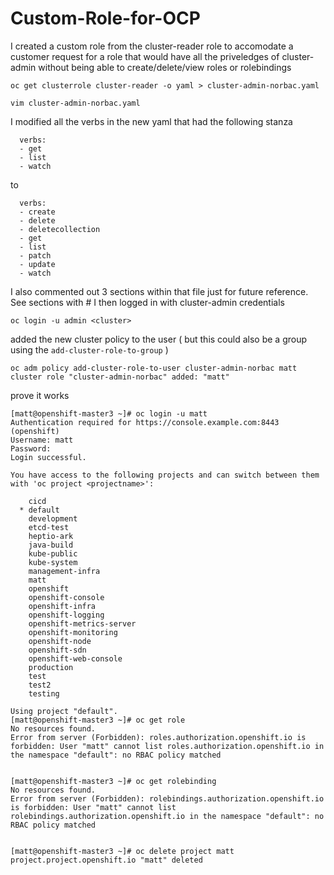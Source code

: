# Custom-Role-for-OCP

I created a custom role from the cluster-reader role to accomodate a customer request for a role that would have all the priveledges of cluster-admin without being able to create/delete/view roles or rolebindings

`oc get clusterrole cluster-reader -o yaml > cluster-admin-norbac.yaml`

`vim cluster-admin-norbac.yaml`

I modified all the verbs in the new yaml that had the following stanza  

```
  verbs:
  - get
  - list
  - watch
```
to
```
  verbs:
  - create
  - delete
  - deletecollection
  - get
  - list
  - patch
  - update
  - watch
```
I also commented out 3 sections within that file just for future reference.  See sections with #
I then logged in with cluster-admin credentials

```
oc login -u admin <cluster>
```
added the new cluster policy to the user ( but this could also be a group using the `add-cluster-role-to-group` )
```
oc adm policy add-cluster-role-to-user cluster-admin-norbac matt
cluster role "cluster-admin-norbac" added: "matt"
```
prove it works
```
[matt@openshift-master3 ~]# oc login -u matt
Authentication required for https://console.example.com:8443 (openshift)
Username: matt
Password: 
Login successful.

You have access to the following projects and can switch between them with 'oc project <projectname>':

    cicd
  * default
    development
    etcd-test
    heptio-ark
    java-build
    kube-public
    kube-system
    management-infra
    matt
    openshift
    openshift-console
    openshift-infra
    openshift-logging
    openshift-metrics-server
    openshift-monitoring
    openshift-node
    openshift-sdn
    openshift-web-console
    production
    test
    test2
    testing

Using project "default".
[matt@openshift-master3 ~]# oc get role
No resources found.
Error from server (Forbidden): roles.authorization.openshift.io is forbidden: User "matt" cannot list roles.authorization.openshift.io in the namespace "default": no RBAC policy matched


[matt@openshift-master3 ~]# oc get rolebinding
No resources found.
Error from server (Forbidden): rolebindings.authorization.openshift.io is forbidden: User "matt" cannot list rolebindings.authorization.openshift.io in the namespace "default": no RBAC policy matched


[matt@openshift-master3 ~]# oc delete project matt
project.project.openshift.io "matt" deleted
```

